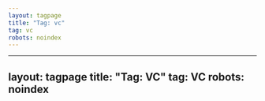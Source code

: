 ```yaml
---
layout: tagpage
title: "Tag: vc"
tag: vc
robots: noindex
---
```

---
layout: tagpage
title: "Tag: VC"
tag: VC
robots: noindex
---
